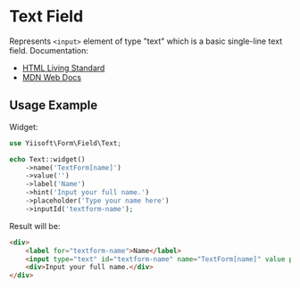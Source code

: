 # Text Field

Represents `<input>` element of type "text" which is a basic single-line text field. Documentation:

- [HTML Living Standard](https://html.spec.whatwg.org/multipage/input.html#text-(type=text)-state-and-search-state-(type=search))
- [MDN Web Docs](https://developer.mozilla.org/docs/Web/HTML/Element/input/text)

## Usage Example

Widget:

```php
use Yiisoft\Form\Field\Text;

echo Text::widget()
    ->name('TextForm[name]')
    ->value('')
    ->label('Name')
    ->hint('Input your full name.')
    ->placeholder('Type your name here')
    ->inputId('textform-name');
```

Result will be:

```html
<div>
    <label for="textform-name">Name</label>
    <input type="text" id="textform-name" name="TextForm[name]" value placeholder="Type your name here">
    <div>Input your full name.</div>
</div>
```
